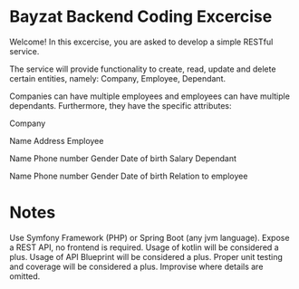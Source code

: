 # Bayzat Backend Coding Excercise
Welcome! In this excercise, you are asked to develop a simple RESTful service.

The service will provide functionality to create, read, update and delete certain entities, namely: Company, Employee, Dependant.

Companies can have multiple employees and employees can have multiple dependants. Furthermore, they have the specific attributes:

Company

Name
Address
Employee

Name
Phone number
Gender
Date of birth
Salary
Dependant

Name
Phone number
Gender
Date of birth
Relation to employee

# Notes
Use Symfony Framework (PHP) or Spring Boot (any jvm language).
Expose a REST API, no frontend is required.
Usage of kotlin will be considered a plus.
Usage of API Blueprint will be considered a plus.
Proper unit testing and coverage will be considered a plus.
Improvise where details are omitted.
